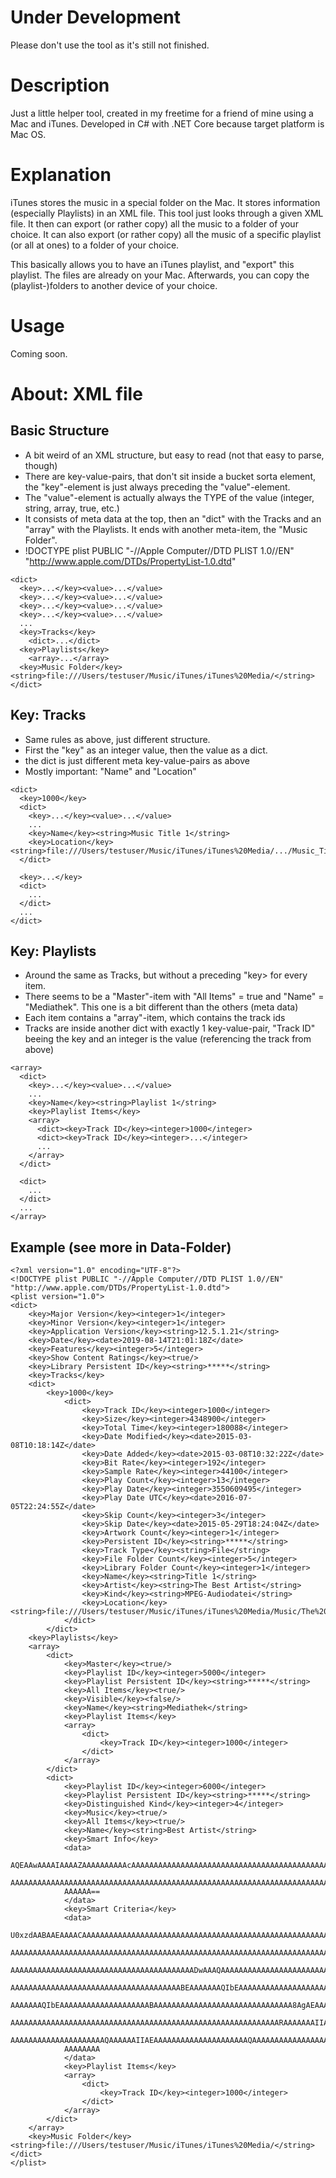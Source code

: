 # Under Development
Please don't use the tool as it's still not finished.

# Description
Just a little helper tool, created in my freetime for a friend of mine using a Mac and iTunes.
Developed in C# with .NET Core because target platform is Mac OS.

# Explanation
iTunes stores the music in a special folder on the Mac.
It stores information (especially Playlists) in an XML file.
This tool just looks through a given XML file.
It then can export (or rather copy) all the music to a folder of your choice.
It can also export (or rather copy) all the music of a specific playlist (or all at ones) to a folder of your choice.

This basically allows you to have an iTunes playlist, and "export" this playlist. The files are already on your Mac.
Afterwards, you can copy the (playlist-)folders to another device of your choice.

# Usage
Coming soon.

# About: XML file
## Basic Structure
- A bit weird of an XML structure, but easy to read (not that easy to parse, though)
- There are key-value-pairs, that don't sit inside a bucket sorta element, the "key"-element is just always preceding the "value"-element.
- The "value"-element is actually always the TYPE of the value (integer, string, array, true, etc.)
- It consists of meta data at the top, then an "dict" with the Tracks and an "array" with the Playlists. It ends with another meta-item, the "Music Folder".
- !DOCTYPE plist PUBLIC "-//Apple Computer//DTD PLIST 1.0//EN" "http://www.apple.com/DTDs/PropertyList-1.0.dtd"
```
<dict>
  <key>...</key><value>...</value>
  <key>...</key><value>...</value>
  <key>...</key><value>...</value>
  <key>...</key><value>...</value>
  ...  
  <key>Tracks</key>
    <dict>...</dict>
  <key>Playlists</key>
    <array>...</array>
  <key>Music Folder</key><string>file:///Users/testuser/Music/iTunes/iTunes%20Media/</string>
</dict>
```

## Key: Tracks
- Same rules as above, just different structure.
- First the "key" as an integer value, then the value as a dict.
- the dict is just different meta key-value-pairs as above
- Mostly important: "Name" and "Location"
```
<dict>
  <key>1000</key>
  <dict>
    <key>...</key><value>...</value>
    ...
    <key>Name</key><string>Music Title 1</string>
    <key>Location</key><string>file:///Users/testuser/Music/iTunes/iTunes%20Media/.../Music_Title_1.mp3</string>
  </dict>
  
  <key>...</key>
  <dict>
    ...
  </dict>
  ...
</dict>
```

## Key: Playlists
- Around the same as Tracks, but without a preceding "key> for every item.
- There seems to be a "Master"-item with "All Items" = true and "Name" = "Mediathek". This one is a bit different than the others (meta data)
- Each item contains a "array"-item, which contains the track ids
- Tracks are inside another dict with exactly 1 key-value-pair, "Track ID" beeing the key and an integer is the value (referencing the track from above)
```
<array>
  <dict>
    <key>...</key><value>...</value>
    ...
    <key>Name</key><string>Playlist 1</string>
    <key>Playlist Items</key>
    <array>
      <dict><key>Track ID</key><integer>1000</integer>
      <dict><key>Track ID</key><integer>...</integer>
      ...
    </array>
  </dict>
  
  <dict>
    ...
  </dict>
  ...
</array>
```

## Example (see more in Data-Folder)
```
<?xml version="1.0" encoding="UTF-8"?>
<!DOCTYPE plist PUBLIC "-//Apple Computer//DTD PLIST 1.0//EN" "http://www.apple.com/DTDs/PropertyList-1.0.dtd">
<plist version="1.0">
<dict>
    <key>Major Version</key><integer>1</integer>
    <key>Minor Version</key><integer>1</integer>
    <key>Application Version</key><string>12.5.1.21</string>
    <key>Date</key><date>2019-08-14T21:01:18Z</date>
    <key>Features</key><integer>5</integer>
    <key>Show Content Ratings</key><true/>
    <key>Library Persistent ID</key><string>*****</string>
    <key>Tracks</key>
    <dict>
        <key>1000</key>
            <dict>
                <key>Track ID</key><integer>1000</integer>
                <key>Size</key><integer>4348900</integer>
                <key>Total Time</key><integer>180088</integer>
                <key>Date Modified</key><date>2015-03-08T10:18:14Z</date>
                <key>Date Added</key><date>2015-03-08T10:32:22Z</date>
                <key>Bit Rate</key><integer>192</integer>
                <key>Sample Rate</key><integer>44100</integer>
                <key>Play Count</key><integer>13</integer>
                <key>Play Date</key><integer>3550609495</integer>
                <key>Play Date UTC</key><date>2016-07-05T22:24:55Z</date>
                <key>Skip Count</key><integer>3</integer>
                <key>Skip Date</key><date>2015-05-29T18:24:04Z</date>
                <key>Artwork Count</key><integer>1</integer>
                <key>Persistent ID</key><string>*****</string>
                <key>Track Type</key><string>File</string>
                <key>File Folder Count</key><integer>5</integer>
                <key>Library Folder Count</key><integer>1</integer>
                <key>Name</key><string>Title 1</string>
                <key>Artist</key><string>The Best Artist</string>
                <key>Kind</key><string>MPEG-Audiodatei</string>
                <key>Location</key><string>file:///Users/testuser/Music/iTunes/iTunes%20Media/Music/The%20Best%20Artist/Unknown%20Album/Title_1.mp3</string>
            </dict>
        </dict>
    <key>Playlists</key>
    <array>
        <dict>
            <key>Master</key><true/>
            <key>Playlist ID</key><integer>5000</integer>
            <key>Playlist Persistent ID</key><string>*****</string>
            <key>All Items</key><true/>
            <key>Visible</key><false/>
            <key>Name</key><string>Mediathek</string>
            <key>Playlist Items</key>
            <array>
                <dict>
                    <key>Track ID</key><integer>1000</integer>
                </dict>
            </array>
        </dict>
        <dict>
            <key>Playlist ID</key><integer>6000</integer>
            <key>Playlist Persistent ID</key><string>*****</string>
            <key>Distinguished Kind</key><integer>4</integer>
            <key>Music</key><true/>
            <key>All Items</key><true/>
            <key>Name</key><string>Best Artist</string>
            <key>Smart Info</key>
            <data>
            AQEAAwAAAAIAAAAZAAAAAAAAAAcAAAAAAAAAAAAAAAAAAAAAAAAAAAAAAAAAAAAAAAAAAAAA
            AAAAAAAAAAAAAAAAAAAAAAAAAAAAAAAAAAAAAAAAAAAAAAAAAAAAAAAAAAAAAAAAAAAAAAAA
            AAAAAA==
            </data>
            <key>Smart Criteria</key>
            <data>
            U0xzdAABAAEAAAACAAAAAAAAAAAAAAAAAAAAAAAAAAAAAAAAAAAAAAAAAAAAAAAAAAAAAAAA
            AAAAAAAAAAAAAAAAAAAAAAAAAAAAAAAAAAAAAAAAAAAAAAAAAAAAAAAAAAAAAAAAAAAAAAAA
            AAAAAAAAAAAAAAAAAAAAAAAAAAAAAAAAAAAAAAAAADwAAAQAAAAAAAAAAAAAAAAAAAAAAAAA
            AAAAAAAAAAAAAAAAAAAAAAAAAAAAAAAAAAAAAABEAAAAAAAQIbEAAAAAAAAAAAAAAAAAAAAB
            AAAAAAAQIbEAAAAAAAAAAAAAAAAAAAABAAAAAAAAAAAAAAAAAAAAAAAAAAAAAAA8AgAEAAAA
            AAAAAAAAAAAAAAAAAAAAAAAAAAAAAAAAAAAAAAAAAAAAAAAAAAAAAAAAAAAARAAAAAAAIIAE
            AAAAAAAAAAAAAAAAAAAAAQAAAAAAIIAEAAAAAAAAAAAAAAAAAAAAAQAAAAAAAAAAAAAAAAAA
            AAAAAAAA
            </data>
            <key>Playlist Items</key>
            <array>
                <dict>
                    <key>Track ID</key><integer>1000</integer>
                </dict>
            </array>
        </dict>
    </array>
    <key>Music Folder</key><string>file:///Users/testuser/Music/iTunes/iTunes%20Media/</string>
</dict>
</plist>
```
